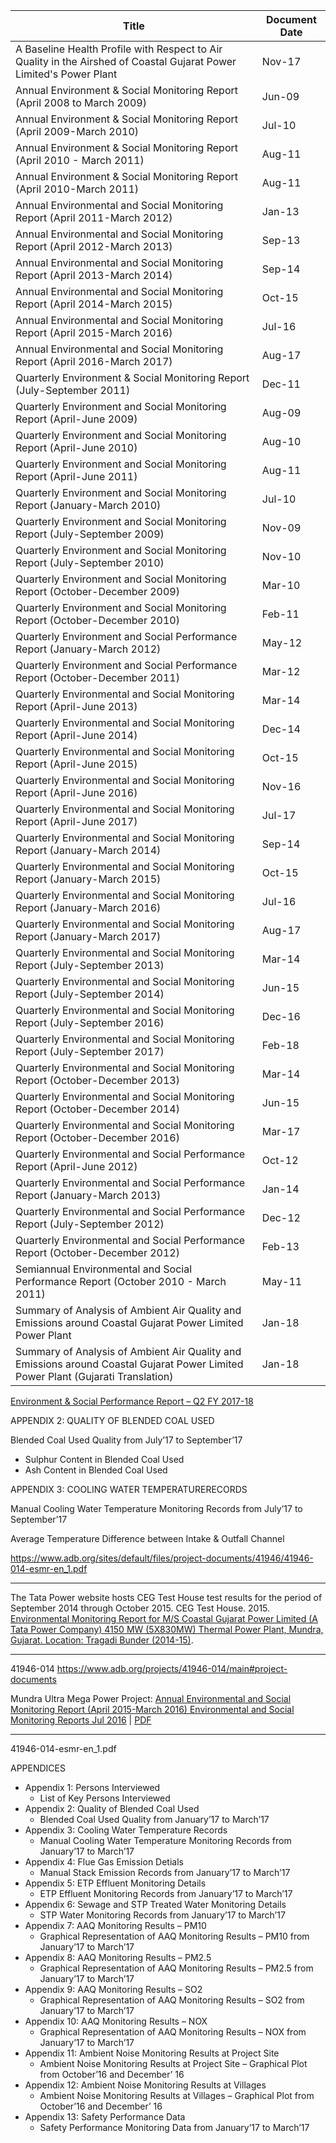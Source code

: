 

|	Title	|	Document Date	|
|	---|---|
|	A Baseline Health Profile with Respect to Air Quality in the Airshed of Coastal Gujarat Power Limited's Power Plant	|	Nov-17	|
|	Annual Environment & Social Monitoring Report (April 2008 to March 2009)	|	Jun-09	|
|	Annual Environment & Social Monitoring Report (April 2009-March 2010)	|	Jul-10	|
|	Annual Environment & Social Monitoring Report (April 2010 - March 2011)	|	Aug-11	|
|	Annual Environment & Social Monitoring Report (April 2010-March 2011)	|	Aug-11	|
|	Annual Environmental and Social Monitoring Report (April 2011-March 2012)	|	Jan-13	|
|	Annual Environmental and Social Monitoring Report (April 2012-March 2013)	|	Sep-13	|
|	Annual Environmental and Social Monitoring Report (April 2013-March 2014)	|	Sep-14	|
|	Annual Environmental and Social Monitoring Report (April 2014-March 2015)	|	Oct-15	|
|	Annual Environmental and Social Monitoring Report (April 2015-March 2016)	|	Jul-16	|
|	Annual Environmental and Social Monitoring Report (April 2016-March 2017)	|	Aug-17	|
|	 Quarterly Environment & Social Monitoring Report (July-September 2011)	|	Dec-11	|
|	 Quarterly Environment and Social Monitoring Report (April-June 2009)	|	Aug-09	|
|	 Quarterly Environment and Social Monitoring Report (April-June 2010)	|	Aug-10	|
|	 Quarterly Environment and Social Monitoring Report (April-June 2011)	|	Aug-11	|
|	 Quarterly Environment and Social Monitoring Report (January-March 2010)	|	Jul-10	|
|	 Quarterly Environment and Social Monitoring Report (July-September 2009)	|	Nov-09	|
|	 Quarterly Environment and Social Monitoring Report (July-September 2010)	|	Nov-10	|
|	 Quarterly Environment and Social Monitoring Report (October-December 2009)	|	Mar-10	|
|	 Quarterly Environment and Social Monitoring Report (October-December 2010)	|	Feb-11	|
|	 Quarterly Environment and Social Performance Report (January-March 2012)	|	May-12	|
|	 Quarterly Environment and Social Performance Report (October-December 2011)	|	Mar-12	|
|	 Quarterly Environmental and Social Monitoring Report (April-June 2013)	|	Mar-14	|
|	 Quarterly Environmental and Social Monitoring Report (April-June 2014)	|	Dec-14	|
|	 Quarterly Environmental and Social Monitoring Report (April-June 2015)	|	Oct-15	|
|	 Quarterly Environmental and Social Monitoring Report (April-June 2016)	|	Nov-16	|
|	 Quarterly Environmental and Social Monitoring Report (April-June 2017)	|	Jul-17	|
|	 Quarterly Environmental and Social Monitoring Report (January-March 2014)	|	Sep-14	|
|	 Quarterly Environmental and Social Monitoring Report (January-March 2015)	|	Oct-15	|
|	 Quarterly Environmental and Social Monitoring Report (January-March 2016)	|	Jul-16	|
|	 Quarterly Environmental and Social Monitoring Report (January-March 2017)	|	Aug-17	|
|	 Quarterly Environmental and Social Monitoring Report (July-September 2013)	|	Mar-14	|
|	 Quarterly Environmental and Social Monitoring Report (July-September 2014)	|	Jun-15	|
|	 Quarterly Environmental and Social Monitoring Report (July-September 2016)	|	Dec-16	|
|	 Quarterly Environmental and Social Monitoring Report (July-September 2017)	|	Feb-18	|
|	 Quarterly Environmental and Social Monitoring Report (October-December 2013)	|	Mar-14	|
|	 Quarterly Environmental and Social Monitoring Report (October-December 2014)	|	Jun-15	|
|	 Quarterly Environmental and Social Monitoring Report (October-December 2016)	|	Mar-17	|
|	 Quarterly Environmental and Social Performance Report (April-June 2012)	|	Oct-12	|
|	 Quarterly Environmental and Social Performance Report (January-March 2013)	|	Jan-14	|
|	 Quarterly Environmental and Social Performance Report (July-September 2012)	|	Dec-12	|
|	 Quarterly Environmental and Social Performance Report (October-December 2012)	|	Feb-13	|
|	 Semiannual Environmental and Social Performance Report (October 2010 - March 2011)	|	May-11	|
|	Summary of Analysis of Ambient Air Quality and Emissions around Coastal Gujarat Power Limited Power Plant	|	Jan-18	|
|	Summary of Analysis of Ambient Air Quality and Emissions around Coastal Gujarat Power Limited Power Plant (Gujarati Translation)	|	Jan-18	|


[Environment & Social Performance Report – Q2 FY 2017-18](https://www.adb.org/sites/default/files/project-documents/41946/41946-014-esmr-en_3.pdf)

APPENDIX 2: QUALITY OF BLENDED COAL USED

Blended Coal Used Quality from July’17 to September’17
* Sulphur Content in Blended Coal Used
* Ash Content in Blended Coal Used

APPENDIX 3: COOLING WATER TEMPERATURERECORDS

Manual Cooling Water Temperature Monitoring Records from July’17 to September’17

Average Temperature Difference between Intake & Outfall Channel


https://www.adb.org/sites/default/files/project-documents/41946/41946-014-esmr-en_1.pdf


---

The Tata Power website hosts CEG Test House test results for the period of September 2014 through October 2015. CEG Test House. 2015. [Environmental Monitoring Report for M/S Coastal Gujarat Power Limited (A Tata Power Company) 4150 MW (5X830MW) Thermal Power Plant, Mundra, Gujarat. Location: Tragadi Bunder (2014-15)](https://www.tatapower.com/pdf/cgpl-mundra/air-report-tragadi-bunder-2014-15.pdf). 

--- 

41946-014
https://www.adb.org/projects/41946-014/main#project-documents

Mundra Ultra Mega Power Project: [Annual Environmental and Social Monitoring Report (April 2015-March 2016)
Environmental and Social Monitoring Reports	Jul 2016](https://www.adb.org/projects/documents/ind-mundra-umpp-apr-2015-mar-2016-esmr) | [PDF](https://www.adb.org/sites/default/files/project-document/202711/41946-014-esmr-36.pdf)

---
41946-014-esmr-en_1.pdf

APPENDICES

* Appendix 1: Persons Interviewed
    - List of Key Persons Interviewed
* Appendix 2: Quality of Blended Coal Used
    - Blended Coal Used Quality from January’17 to March’17
* Appendix 3: Cooling Water Temperature Records
    - Manual Cooling Water Temperature Monitoring Records from January’17 to March’17
* Appendix 4: Flue Gas Emission Detials
    - Manual Stack Emission Records from January’17 to March’17
* Appendix 5: ETP Effluent Monitoring Details
    - ETP Effluent Monitoring Records from January’17 to March’17
* Appendix 6: Sewage and STP Treated Water Monitoring Details
    - STP Water Monitoring Records from January’17 to March’17
* Appendix 7: AAQ Monitoring Results – PM10
    - Graphical Representation of AAQ Monitoring Results – PM10 from January’17 to March’17
* Appendix 8: AAQ Monitoring Results – PM2.5
    - Graphical Representation of AAQ Monitoring Results – PM2.5 from January’17 to March’17
* Appendix 9: AAQ Monitoring Results – SO2
    - Graphical Representation of AAQ Monitoring Results – SO2 from January’17 to March’17
* Appendix 10: AAQ Monitoring Results – NOX
    - Graphical Representation of AAQ Monitoring Results – NOX from January’17 to March’17
* Appendix 11: Ambient Noise Monitoring Results at Project Site
    - Ambient Noise Monitoring Results at Project Site – Graphical Plot from October’16 and December’ 16
* Appendix 12: Ambient Noise Monitoring Results at Villages
    - Ambient Noise Monitoring Results at Villages – Graphical Plot from October’16 and December’ 16
* Appendix 13: Safety Performance Data
    - Safety Performance Monitoring Data from January’17 to March’17

